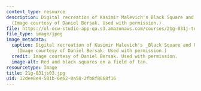 ```yaml
---
content_type: resource
description: Digital recreation of Kasimir Malevich's Black Square and Red Square.
  (Image courtesy of Daniel Bersak. Used with permission.)
file: https://ol-ocw-studio-app-qa.s3.amazonaws.com/courses/21g-031j-topics-in-the-avant-garde-in-literature-and-cinema-spring-2003/12dee8e4581b6e628a582fb8f8868f16_21g-031js03.jpg
file_type: image/jpeg
image_metadata:
  caption: Digital recreation of Kasimir Malevich's _Black Square and Red Square_.
    (Image courtesy of Daniel Bersak. Used with permission.)
  credit: Image courtesy of Daniel Bersak. Used with permission.
  image-alt: Red and black squares on a field of tan.
resourcetype: Image
title: 21g-031js03.jpg
uid: 12dee8e4-581b-6e62-8a58-2fb8f8868f16
---
```

